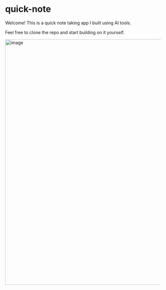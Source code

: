 # quick-note

Welcome! This is a quick note taking app I built using AI tools. 

Feel free to clone the repo and start building on it yourself. 

<img width="794" alt="image" src="https://github.com/joshuavoydik/quick-note/assets/4422391/c7d2a461-1295-40ef-a016-b9d4ac26d423">
